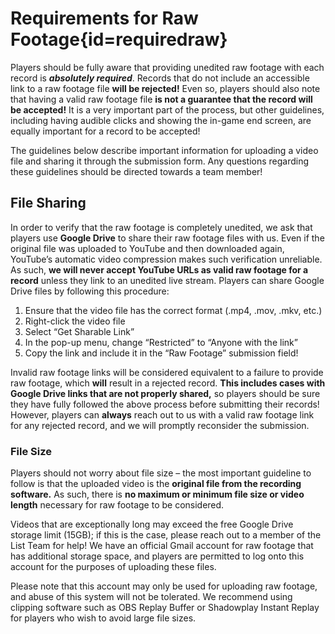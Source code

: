 <div class='panel fade js-scroll-anim' data-anim='fade'>

# Requirements for Raw Footage{id=requiredraw}

Players should be fully aware that providing unedited raw footage with each record is ***absolutely required***. Records that do not include an accessible link to a raw footage file **will be rejected!** Even so, players should also note that having a valid raw footage file **is not a guarantee that the record will be accepted!** It is a very important part of the process, but other guidelines, including having audible clicks and showing the in-game end screen, are equally important for a record to be accepted! 

The guidelines below describe important information for uploading a video file and sharing it through the submission form. Any questions regarding these guidelines should be directed towards a team member!
  
## File Sharing

In order to verify that the raw footage is completely unedited, we ask that players use **Google Drive** to share their raw footage files with us. Even if the original file was uploaded to YouTube and then downloaded again, YouTube’s automatic video compression makes such verification unreliable. As such, **we will never accept YouTube URLs as valid raw footage for a record** unless they link to an unedited live stream. Players can share Google Drive files by following this procedure:

1. Ensure that the video file has the correct format (.mp4, .mov, .mkv, etc.)</br>
2. Right-click the video file</br>
3. Select “Get Sharable Link”</br>
4. In the pop-up menu, change “Restricted” to “Anyone with the link”</br>
5. Copy the link and include it in the “Raw Footage” submission field!</br>

Invalid raw footage links will be considered equivalent to a failure to provide raw footage, which **will** result in a rejected record. **This includes cases with Google Drive links that are not properly shared,** so players should be sure they have fully followed the above process before submitting their records! However, players can **always** reach out to us with a valid raw footage link for any rejected record, and we will promptly reconsider the submission.

### File Size

Players should not worry about file size – the most important guideline to follow is that the uploaded video is the **original file from the recording software.** As such, there is **no maximum or minimum file size or video length** necessary for raw footage to be considered. 

Videos that are exceptionally long may exceed the free Google Drive storage limit (15GB); if this is the case, please reach out to a member of the List Team for help! We have an official Gmail account for raw footage that has additional storage space, and players are permitted to log onto this account for the purposes of uploading these files. 

Please note that this account may only be used for uploading raw footage, and abuse of this system will not be tolerated. We recommend using clipping software such as OBS Replay Buffer or Shadowplay Instant Replay for players who wish to avoid large file sizes. 

</div>
